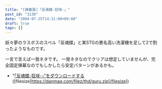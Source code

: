 ```yaml
---
title: "[弾幕風]「反魂蝶-狂咲-」"
post_id: "3130"
date: "2004-07-25T14:31:00+09:00"
draft: true
tags: []
---
```


妖々夢のラスボスのスペル「反魂蝶」と某STGの悪名高い洗濯機を足して2で割ったようなものです。

一言で言えば一発ネタです。
一発ネタなのでクリアは想定していませんが、完全固定弾幕なのでもしかしたら安定パターンがあるかも。

* “[「反魂蝶-狂咲-」”をダウンロードする](https://danmaq.com/filez/thd/guru.zip)([filesize]https://danmaq.com/filez/thd/guru.zip[/filesize])
